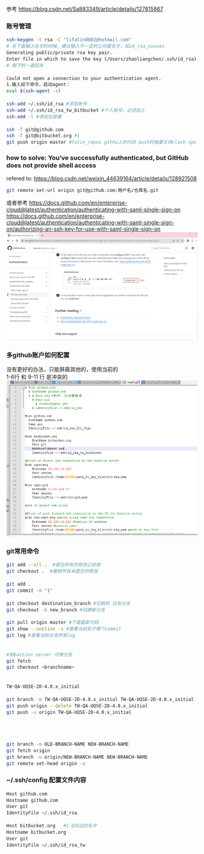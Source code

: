 
参考 https://blog.csdn.net/Sa883349/article/details/127815867

### 账号管理
```bash
ssh-keygen -t rsa -C "lifalin0802@hotmail.com"
# 在下面输入名字的时候，建议输入不一定的公司要名字，如id_rsa_xxxxxx
Generating public/private rsa key pair.
Enter file in which to save the key (/Users/zhaoliangchen/.ssh/id_rsa): id_rsa_xxxxxx
# 剩下的一直回车

Could not open a connection to your authentication agent.
1.输入如下命令，启动agent：
eval $(ssh-agent -s)

ssh-add ~/.ssh/id_rsa #添加账号
ssh-add ~/.ssh/id_rsa_tw_bitbucket #个人账号，必须加上
ssh-add -l #添加后查看

ssh -T git@github.com
ssh -T git@bitbucket.org #1
git push origin master #falin_repos githu上的代码 push时候要关闭clash vpn


```

### how to solve: You‘ve successfully authenticated, but GitHub does not provide shell access
refered to: https://blog.csdn.net/weixin_44639164/article/details/128921508
```bash
git remote set-url origin git@github.com:用户名/仓库名.git
```
或者参考
https://docs.github.com/en/enterprise-cloud@latest/authentication/authenticating-with-saml-single-sign-on  
https://docs.github.com/en/enterprise-cloud@latest/authentication/authenticating-with-saml-single-sign-on/authorizing-an-ssh-key-for-use-with-saml-single-sign-on
![](./img/2023-10-25-22-52-12.png)

### 多github账户如何配置
没有更好的办法，只能屏蔽其他的，使用当前的  
1-6行 和 9-11 行 是冲突的  
![](./img/2023-10-25-22-54-17.png)

### git常用命令
```bash
git add --all .  #提交所有的修改之前做
git checkout .  #撤销所有未提交的修改

git add .
git commit -m "1" 

git checkout destination_branch #切换到 已有分支
git checkout -b new_branch #创建新分支

git pull origin master #下载最新代码
git show --oneline -s #查看当前处于哪个commit
git log #查看当前分支所有log


#到bastion server 切换分支
git fetch
git checkout <branchname>   


TW-QA-UQSE-2D-4.0.x_initial

git branch -m TW-QA-UQSE-2D-4.8.x_initial TW-QA-UQSE-2D-4.0.x_initial
git push origin --delete TW-QA-UQSE-2D-4.8.x_initial
git push -u origin TW-QA-UQSE-2D-4.0.x_initial




git branch -m OLD-BRANCH-NAME NEW-BRANCH-NAME
git fetch origin
git branch -u origin/NEW-BRANCH-NAME NEW-BRANCH-NAME
git remote set-head origin -a

```

### ~/.ssh/config 配置文件内容
```bash
Host github.com
Hostname github.com
User git
IdentityFile ~/.ssh/id_rsa

Host bitbucket.org   #1 @后边的名字
Hostname bitbucket.org
User git
IdentityFile ~/.ssh/id_rsa_tw
```
